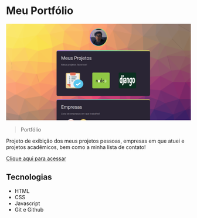 # Meu Portfólio

![preview](./.github/preview.png)

> Portfólio

Projeto de exibição dos meus projetos pessoas, empresas em que atuei e projetos acadêmicos, bem como a minha lista de contato!

[Clique aqui para acessar](https://miguel-silva-alves.github.io/PortfolioMiguel/)

## Tecnologias

- HTML
- CSS
- Javascript
- Git e Github

